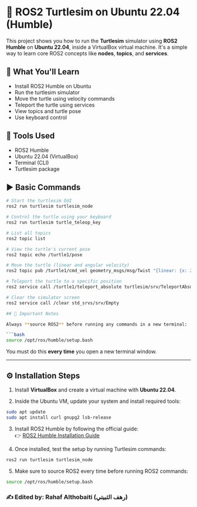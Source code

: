# 🐢 ROS2 Turtlesim on Ubuntu 22.04 (Humble)

This project shows you how to run the **Turtlesim** simulator using **ROS2 Humble** on **Ubuntu 22.04**, inside a VirtualBox virtual machine. It's a simple way to learn core ROS2 concepts like **nodes**, **topics**, and **services**.

## 📌 What You'll Learn

- Install ROS2 Humble on Ubuntu  
- Run the turtlesim simulator  
- Move the turtle using velocity commands  
- Teleport the turtle using services  
- View topics and turtle pose  
- Use keyboard control  

## 🧰 Tools Used

- ROS2 Humble  
- Ubuntu 22.04 (VirtualBox)  
- Terminal (CLI)  
- Turtlesim package  

## ▶️ Basic Commands

```bash
# Start the turtlesim GUI
ros2 run turtlesim turtlesim_node

# Control the turtle using your keyboard
ros2 run turtlesim turtle_teleop_key

# List all topics
ros2 topic list

# View the turtle's current pose
ros2 topic echo /turtle1/pose

# Move the turtle (linear and angular velocity)
ros2 topic pub /turtle1/cmd_vel geometry_msgs/msg/Twist "{linear: {x: 2.0}, angular: {z: 1.5}}"

# Teleport the turtle to a specific position
ros2 service call /turtle1/teleport_absolute turtlesim/srv/TeleportAbsolute "{x: 4.0, y: 2.0, theta: 1.0}"

# Clear the simulator screen
ros2 service call /clear std_srvs/srv/Empty

## 🧠 Important Notes

Always **source ROS2** before running any commands in a new terminal:

```bash
source /opt/ros/humble/setup.bash
```

You must do this **every time** you open a new terminal window.

---

## ⚙️ Installation Steps

1. Install **VirtualBox** and create a virtual machine with **Ubuntu 22.04**.

2. Inside the Ubuntu VM, update your system and install required tools:

```bash
sudo apt update
sudo apt install curl gnupg2 lsb-release
```

3. Install ROS2 Humble by following the official guide:  
👉 [ROS2 Humble Installation Guide](https://docs.ros.org/en/humble/Installation/Ubuntu-Install-Debs.html)

4. Once installed, test the setup by running Turtlesim commands:

```bash
ros2 run turtlesim turtlesim_node
```

5. Make sure to source ROS2 every time before running ROS2 commands:

```bash
source /opt/ros/humble/setup.bash
```

### ✍️ Edited by: Rahaf Althobaiti (رهف الثبيتي)
